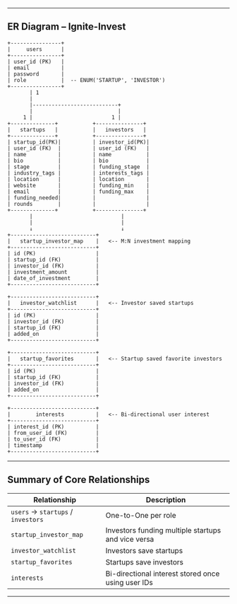 
---

## **ER Diagram – Ignite-Invest**

```
+----------------+
|     users      |
+----------------+
| user_id (PK)   |
| email          |
| password       |
| role           |  -- ENUM('STARTUP', 'INVESTOR')
+----------------+
       | 1
       |
       |---------------------------+
       |                           |
     1 |                         1 | 
+--------------+           +---------------+
|   startups   |           |   investors   |
+--------------+           +---------------+
| startup_id(PK)|          | investor_id(PK)|
| user_id (FK)  |          | user_id (FK)   |
| name          |          | name           |
| bio           |          | bio            |
| stage         |          | funding_stage  |
| industry_tags |          | interests_tags |
| location      |          | location       |
| website       |          | funding_min    |
| email         |          | funding_max    |
| funding_needed|          |                |
| rounds        |          |                |
+--------------+           +---------------+
       |                            |
       |                            |
       ↓                            ↓
+---------------------------+  
|   startup_investor_map    |   <-- M:N investment mapping
+---------------------------+
| id (PK)                   |
| startup_id (FK)           |
| investor_id (FK)          |
| investment_amount         |
| date_of_investment        |
+---------------------------+

+---------------------------+
|   investor_watchlist      |   <-- Investor saved startups
+---------------------------+
| id (PK)                   |
| investor_id (FK)          |
| startup_id (FK)           |
| added_on                  |
+---------------------------+

+---------------------------+
|   startup_favorites       |   <-- Startup saved favorite investors
+---------------------------+
| id (PK)                   |
| startup_id (FK)           |
| investor_id (FK)          |
| added_on                  |
+---------------------------+

+---------------------------+
|        interests          |   <-- Bi-directional user interest
+---------------------------+
| interest_id (PK)          |
| from_user_id (FK)         |
| to_user_id (FK)           |
| timestamp                 |
+---------------------------+
```

---

## Summary of Core Relationships

| Relationship                       | Description                                        |
| ---------------------------------- | -------------------------------------------------- |
| `users` → `startups` / `investors` | One-to-One per role                                |
| `startup_investor_map`             | Investors funding multiple startups and vice versa |
| `investor_watchlist`               | Investors save startups                            |
| `startup_favorites`                | Startups save investors                            |
| `interests`                        | Bi-directional interest stored once using user IDs |

---
